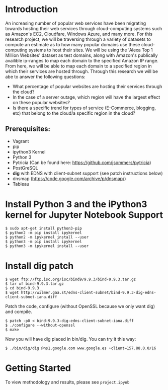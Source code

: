 # Introduction

An increasing number of popular web services have been migrating towards hosting their web services through cloud-computing systems such as Amazon's EC2, Cloudfare, Windows Azure, and many more. For this research project, we will be traversing through a variety of datasets to compute an estimate as to how many popular domains use these cloud-computing systems to host their sites. We will be using the 'Alexa Top 1 Million Websites' dataset as test domains, along with Amazon's publically availible ip-ranges to map each domain to the specified Amazon IP range. From here, we will be able to map each domain to a specified region in which their services are hosted through. Through this research we will be abe to answer the following questions:

- What percentage of popular websites are hosting their services through the cloud?
- In the case of a server outage, which region will have the largest effect on these popular websites?
- Is there a specific trend for types of service (E-Commerce, blogging, etc) that belong to the cloud/a specific region in the cloud?

 
## Prerequisites:
- Vagrant
- pip
- ipython3 Kernel
- Python 3
- Pytricia (Can be found here: https://github.com/jsommers/pytricia)
- PostGreSQL
- **dig** with EDNS with client-subnet support (see patch instructions below) 
- dnsmap (https://code.google.com/archive/p/dnsmap/)
- Tableau

# Install Python 3 and the iPython3 kernel for Jupyter Notebook Support

	$ sudo apt-get install python3-pip
	$ python2 -m pip install ipykernel
	$ python2 -m ipykernel install --user
	$ python3 -m pip install ipykernel
	$ python3 -m ipykernel install --user
	
# Install dig patch

	$ wget ftp://ftp.isc.org/isc/bind9/9.9.3/bind-9.9.3.tar.gz
	$ tar xf bind-9.9.3.tar.gz
	$ cd bind-9.9.3
	$ wget http://wilmer.gaa.st/edns-client-subnet/bind-9.9.3-dig-edns-client-subnet-iana.diff
Patch the code, configure (without OpenSSL because we only want dig) and compile.

	$ patch -p0 < bind-9.9.3-dig-edns-client-subnet-iana.diff
	$ ./configure --without-openssl
	$ make
Now you will have dig placed in bin/dig. You can try it this way:

	$ ./bin/dig/dig @ns1.google.com www.google.es +client=157.88.0.0/16
	



# Getting Started
To view methodology and results, please see `project.ipynb`





 


